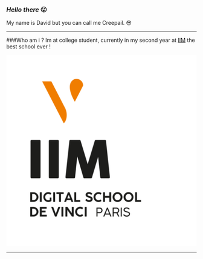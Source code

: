 ### _Hello there_ :stuck_out_tongue:

My name is David but you can call me Creepail. :sunglasses:

---
###Who am i ?
Im at college student, currently in my second year at [IIM](https://www.iim.fr) the best school ever !

![IIMlogo](/images/Logo_IIM_fd_blanc.png)

---

<!--
**Creepail/Creepail** is a ✨ _special_ ✨ repository because its `README.md` (this file) appears on your GitHub profile.

Here are some ideas to get you started:

- 🔭 I’m currently working on ...
- 🌱 I’m currently learning ...
- 👯 I’m looking to collaborate on ...
- 🤔 I’m looking for help with ...
- 💬 Ask me about ...
- 📫 How to reach me: ...
- 😄 Pronouns: ...
- ⚡ Fun fact: ...
-->
